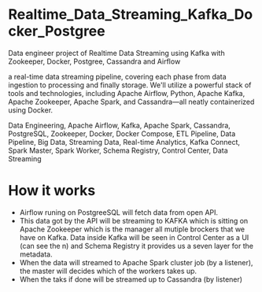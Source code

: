 # Realtime_Data_Streaming_Kafka_Docker_Postgree
Data engineer project of Realtime Data Streaming using Kafka with Zookeeper, Docker, Postgree, Cassandra and Airflow 

 a real-time data streaming pipeline, covering each phase from data ingestion to processing and finally storage. We'll utilize a powerful stack of tools and technologies, including Apache Airflow, Python, Apache Kafka, Apache Zookeeper, Apache Spark, and Cassandra—all neatly containerized using Docker.

 Data Engineering, Apache Airflow, Kafka, Apache Spark, Cassandra, PostgreSQL, Zookeeper, Docker, Docker Compose, ETL Pipeline, Data Pipeline, Big Data, Streaming Data, Real-time Analytics, Kafka Connect, Spark Master, Spark Worker, Schema Registry, Control Center, Data Streaming


# How it works
 - Airflow runing on PostgreeSQL will fetch data from open API.
 - This data got by the API will be streaming to KAFKA which is sitting on Apache Zookeeper which is the manager all mutiple brockers that we have on Kafka. Data inside Kafka will be seen in Control Center as a UI (can see the n) and Schema Registry it provides us a seven layer for the metadata.
 - When the data will streamed to Apache Spark cluster job (by a listener), the master will decides which of the workers takes up.
 - When the taks if done will be streamed up to Cassandra (by listener)
